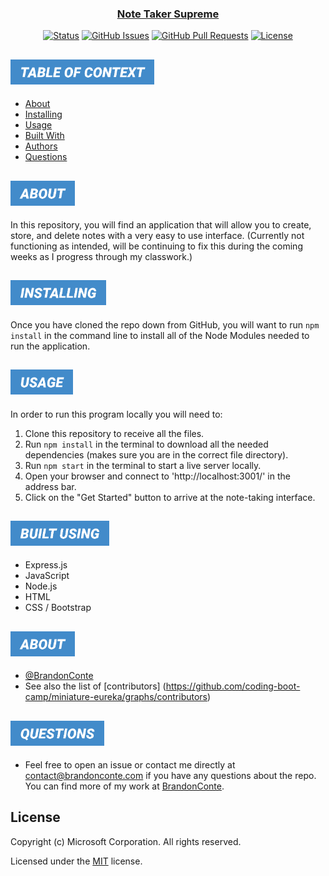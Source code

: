 <p align="center">
  <a href="https://github.com/BrandonConte/noteTaker-Supreme" rel="">
</p>

<h3 align="center">Note Taker Supreme</h3>

<div align="center">

[![Status](https://img.shields.io/badge/status-active-success.svg)]()
[![GitHub Issues](https://img.shields.io/github/issues/BrandonConte/noteTaker-Supreme.svg)](https://github.com/BrandonConte/noteTaker/issues)
[![GitHub Pull Requests](https://img.shields.io/github/issues-pr/BrandonConte/noteTaker-Supreme.svg)](https://github.com/BrandonConte/noteTaker/pulls)
[![License](https://img.shields.io/badge/license-MIT-blue.svg)](/LICENSE)

</div>

## <img src="./public/assets/images/table-of-context.png" style="height: 40px">

- [About](#about)
- [Installing](#installing)
- [Usage](#usage)
- [Built With](#built_using)
- [Authors](#authors)
- [Questions](#questions)

## <img id="about" src="./public/assets/images/about.png" style="height: 40px">

In this repository, you will find an application that will allow you to create, store, and delete notes with a very easy to use interface. 
(Currently not functioning as intended, will be continuing to fix this during the coming weeks as I progress through my classwork.)

## <img id="installing" src="./public/assets/images/installing.png" style="height: 40px">

Once you have cloned the repo down from GitHub, you will want to run `npm install` in the command line to install all of the Node Modules needed to run the application.

## <img id="usage" src="./public/assets/images/usage.png" style="height: 40px">

In order to run this program locally you will need to:

1. Clone this repository to receive all the files.
2. Run `npm install` in the terminal to download all the needed dependencies (makes sure you are in the correct file directory).
3. Run `npm start` in the terminal to start a live server locally.
4. Open your browser and connect to 'http://localhost:3001/' in the address bar.
5. Click on the "Get Started" button to arrive at the note-taking interface.

## <img id="built_using" src="./public/assets/images/built-using.png" style="height: 40px">

- Express.js
- JavaScript
- Node.js
- HTML
- CSS / Bootstrap

## <img id="authors" src="./public/assets/images/about.png" style="height: 40px">

- [@BrandonConte](https://github.com/BrandonConte)
- See also the list of [contributors] (https://github.com/coding-boot-camp/miniature-eureka/graphs/contributors)

## <img id="questions" src="./public/assets/images/questions.png" style="height: 40px">

- Feel free to open an issue or contact me directly at contact@brandonconte.com if you have any questions about the repo. You can find more of my work at [BrandonConte](https://github.com/BrandonConte).

## License

Copyright (c) Microsoft Corporation. All rights reserved.

Licensed under the [MIT](LICENSE.txt) license.